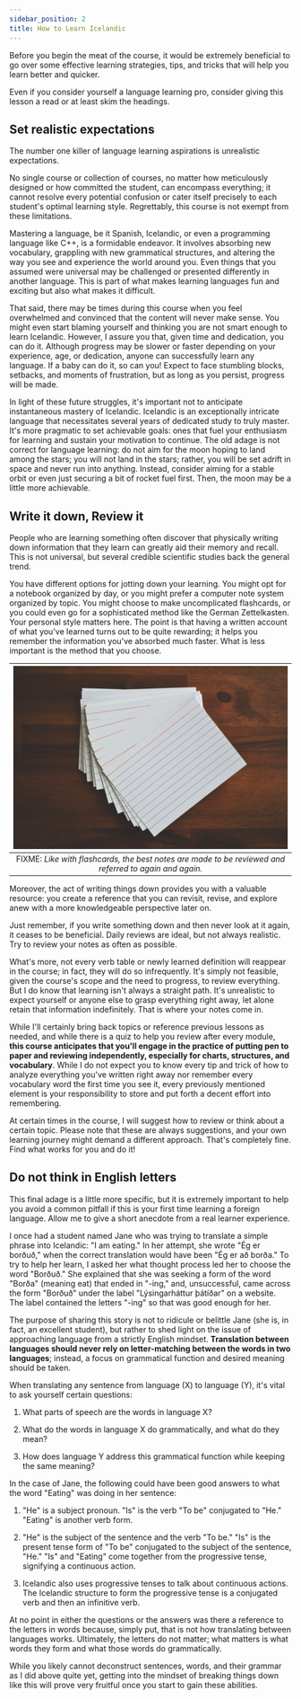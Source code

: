 ```yaml
---
sidebar_position: 2
title: How to Learn Icelandic
---
```


Before you begin the meat of the course, it would be extremely beneficial to go over some effective learning strategies, tips, and tricks that will help you learn better and quicker. 


Even if you consider yourself a language learning pro, consider giving this lesson a read or at least skim the headings. 

## Set realistic expectations
The number one killer of language learning aspirations is unrealistic expectations.


No single course or collection of courses, no matter how meticulously designed or how committed the student, can encompass everything; it cannot resolve every potential confusion or cater itself precisely to each student's optimal learning style. Regrettably, this course is not exempt from these limitations. 


Mastering a language, be it Spanish, Icelandic, or even a programming language like C++, is a formidable endeavor. It involves absorbing new vocabulary, grappling with new grammatical structures, and altering the way you see and experience the world around you. Even things that you assumed were universal may be challenged or presented differently in another language. This is part of what makes learning languages fun and exciting but also what makes it difficult. 


That said, there may be times during this course when you feel overwhelmed and convinced that the content will never make sense. You might even start blaming yourself and thinking you are not smart enough to learn Icelandic. However, I assure you that, given time and dedication, you can do it. Although progress may be slower or faster depending on your experience, age, or dedication, anyone can successfully learn any language. If a baby can do it, so can you! Expect to face stumbling blocks, setbacks, and moments of frustration, but as long as you persist, progress will be made. 


In light of these future struggles, it's important not to anticipate instantaneous mastery of Icelandic. Icelandic is an exceptionally intricate language that necessitates several years of dedicated study to truly master. It's more pragmatic to set achievable goals: ones that fuel your enthusiasm for learning and sustain your motivation to continue. The old adage is not correct for language learning: do not aim for the moon hoping to land among the stars; you will not land in the stars; rather, you will be set adrift in space and never run into anything. Instead, consider aiming for a stable orbit or even just securing a bit of rocket fuel first. Then, the moon may be a little more achievable.

## Write it down, Review it
People who are learning something often discover that physically writing down information that they learn can greatly aid their memory and recall. This is not universal, but several credible scientific studies back the general trend. 


You have different options for jotting down your learning. You might opt for a notebook organized by day, or you might prefer a computer note system organized by topic. You might choose to make uncomplicated flashcards, or you could even go for a sophisticated method like the German Zettelkasten. Your personal style matters here. The point is that having a written account of what you've learned turns out to be quite rewarding; it helps you remember the information you've absorbed much faster. What is less important is the method that you choose.

<!-- | ![](flashcards.jpg?width=40pc) | -->
| ![Flashcards](flashcards.jpg) |
|:--:|
| FIXME: *Like with flashcards, the best notes are made to be reviewed and referred to again and again.* |
<!-- <div style="text-align: center;"> -->
<!-- ![](flashcards.jpg?width=20pc) -->
<!-- *Like with flashcards, the best notes are made to be reviewed and referred to again and again.* -->
<!-- </div> -->

Moreover, the act of writing things down provides you with a valuable resource: you create a reference that you can revisit, revise, and explore anew with a more knowledgeable perspective later on. 


Just remember, if you write something down and then never look at it again, it ceases to be beneficial. Daily reviews are ideal, but not always realistic. Try to review your notes as often as possible.  


What's more, not every verb table or newly learned definition will reappear in the course; in fact, they will do so infrequently. It's simply not feasible, given the course's scope and the need to progress, to review everything. But I do know that learning isn't always a straight path. It's unrealistic to expect yourself or anyone else to grasp everything right away, let alone retain that information indefinitely. That is where your notes come in. 


While I'll certainly bring back topics or reference previous lessons as needed, and while there is a quiz to help you review after every module, **this course anticipates that you'll engage in the practice of putting pen to paper and reviewing independently, especially for charts, structures, and vocabulary**. While I do not expect you to know every tip and trick of how to analyze everything you've written right away nor remember every vocabulary word the first time you see it, every previously mentioned element is your responsibility to store and put forth a decent effort into remembering.  


At certain times in the course, I will suggest how to review or think about a certain topic. Please note that these are always suggestions, and your own learning journey might demand a different approach. That's completely fine. Find what works for you and do it!

## Do not think in English letters
This final adage is a little more specific, but it is extremely important to help you avoid a common pitfall if this is your first time learning a foreign language. Allow me to give a short anecdote from a real learner experience. 


I once had a student named Jane who was trying to translate a simple phrase into Icelandic: "I am eating." In her attempt, she wrote "Ég er borðuð," when the correct translation would have been "Ég er að borða." To try to help her learn, I asked her what thought process led her to choose the word "Borðuð." She explained that she was seeking a form of the word "Borða" (meaning eat) that ended in "-ing," and, unsuccessful, came across the form "Borðuð" under the label "Lýsingarháttur þátíðar" on a website. The label contained the letters "-ing" so that was good enough for her.  


The purpose of sharing this story is not to ridicule or belittle Jane (she is, in fact, an excellent student), but rather to shed light on the issue of approaching language from a strictly English mindset. **Translation between languages should never rely on letter-matching between the words in two languages**; instead, a focus on grammatical function and desired meaning should be taken.


When translating any sentence from language (X) to language (Y), it's vital to ask yourself certain questions:


1. What parts of speech are the words in language X?

2. What do the words in language X do grammatically, and what do they mean?

3. How does language Y address this grammatical function while keeping the same meaning?


In the case of Jane, the following could have been good answers to what the word "Eating" was doing in her sentence:


1. "He" is a subject pronoun. "Is" is the verb "To be" conjugated to "He." "Eating" is another verb form.

2. "He" is the subject of the sentence and the verb "To be." "Is" is the present tense form of "To be" conjugated to the subject of the sentence, "He." "Is" and "Eating" come together from the progressive tense, signifying a continuous action. 

3. Icelandic also uses progressive tenses to talk about continuous actions. The Icelandic structure to form the progressive tense is a conjugated verb and then an infinitive verb.


At no point in either the questions or the answers was there a reference to the letters in words because, simply put, that is not how translating between languages works. Ultimately, the letters do not matter; what matters is what words they form and what those words do grammatically. 


While you likely cannot deconstruct sentences, words, and their grammar as I did above quite yet, getting into the mindset of breaking things down like this will prove very fruitful once you start to gain these abilities. 
